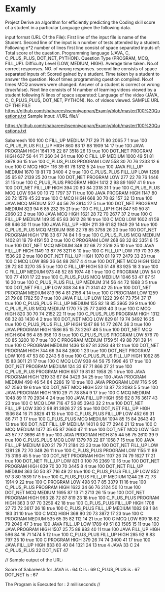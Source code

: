 # Examly
Project
Derive an algorithm for efficiently predicting the Coding skill score of a student in a particular Language given the following data.

input format (URL Of the File):
First line of the input file is name of the Student.
Second line of the input is n number of tests attended by a student.
Following n*2 number of lines
       first line consist of space separated inputs of:
            Total score of the question.
            Programming language (JAVA, C, C_PLUS_PLUS, DOT_NET, PYTHON).
            Question Type (PROGRAM, MCQ, FILL_UP).
            Difficulty Level (LOW, MEDIUM, HIGH).
            Average time taken.
            No.of correct responses.
            NO. of wrong responses.
       second line consists of space separated inputs of:
            Scored gained by a student.
            Time taken by a student to answer the question.
            No.of times programming question compiled.
            No.of times MCQ answers were changed.
            Answer of a student is correct or wrong (true/false).
Next line consists of N number of learning videos viewed by a student
       following N lines of space separated:
            Language of the video (JAVA, C, C_PLUS_PLUS, DOT_NET, PYTHON).
            No. of videos viewed.
SAMPLE URL OF THE FILE  
      https://github.com/shabareeshsenniyappan/Examly/blob/master/100%20Questions.txt
Sample input:
//URL file//

https://github.com/shabareeshsenniyappan/Examly/blob/master/100%20Questions.txt

Sabareesh
100
100 C FILL_UP MEDIUM 717 29 71
80 2065 7 1 true
100 C_PLUS_PLUS FILL_UP HIGH 860 83 17
88 1909 14 17 true
100 JAVA PROGRAM HIGH 1641 78 22
87 3518 26 13 true
100 DOT_NET PROGRAM HIGH 637 56 44
71 260 34 24 true
100 C FILL_UP MEDIUM 1000 49 51
81 3978 36 15 true
100 C_PLUS_PLUS PROGRAM LOW 558 30 70
76 2333 12 6 true
100 C MCQ HIGH 116 39 61
78 1812 5 24 true
100 JAVA FILL_UP MEDIUM 1670 19 81
79 3400 4 2 true
100 C_PLUS_PLUS FILL_UP LOW 1298 35 65
87 2139 25 20 true
100 DOT_NET PROGRAM LOW 277 22 78
76 1446 31 15 true
100 C_PLUS_PLUS PROGRAM HIGH 1412 2 98
89 1697 41 9 true
100 DOT_NET FILL_UP HIGH 394 20 80
84 2318 31 1 true
100 C_PLUS_PLUS MCQ LOW 934 90 10
72 1797 37 11 true
100 JAVA PROGRAM HIGH 1147 80 20
72 1579 45 22 true
100 C MCQ HIGH 668 30 70
82 157 32 13 true
100 JAVA MCQ MEDIUM 527 44 56
79 3814 27 5 true
100 DOT_NET PROGRAM MEDIUM 823 94 6
85 232 35 21 true
100 C FILL_UP HIGH 847 50 50
81 2960 23 2 true
100 JAVA MCQ HIGH 1621 28 72
70 2677 37 2 true
100 C FILL_UP MEDIUM 149 35 65
83 3612 28 16 true
100 C MCQ LOW 1602 41 59
88 646 30 11 true
100 JAVA FILL_UP HIGH 211 39 61
82 1949 29 14 true
100 C_PLUS_PLUS MCQ MEDIUM 986 22 78
85 3758 26 20 true
100 DOT_NET PROGRAM HIGH 1718 33 67
74 84 1 6 true
100 C_PLUS_PLUS MCQ MEDIUM 1402 81 19
79 4191 50 2 true
100 C PROGRAM LOW 268 68 32
82 3351 8 15 true
100 DOT_NET MCQ MEDIUM 348 32 68
72 2519 25 10 true
100 JAVA FILL_UP HIGH 1149 13 87
76 3211 6 10 true
100 C FILL_UP LOW 719 70 30
85 1536 29 2 true
100 DOT_NET FILL_UP HIGH 1070 81 19
77 2479 33 23 true
100 C MCQ LOW 889 36 64
88 2817 4 4 true
100 DOT_NET MCQ HIGH 1302 28 72
80 3270 35 5 true
100 C FILL_UP HIGH 53 51 49
83 925 18 3 true
100 C FILL_UP MEDIUM 973 48 52
85 1974 48 1 true
100 C PROGRAM LOW 54 0 100
77 4101 17 22 true
100 C_PLUS_PLUS MCQ MEDIUM 1046 53 47
87 51 16 20 true
100 C_PLUS_PLUS FILL_UP MEDIUM 314 56 44
72 1868 3 5 true
100 DOT_NET FILL_UP LOW 308 34 66
71 3141 42 25 true
100 DOT_NET PROGRAM MEDIUM 813 96 4
81 2156 4 14 true
100 C PROGRAM LOW 1259 21 79
88 1782 50 7 true
100 JAVA FILL_UP LOW 1222 39 61
73 754 37 17 true
100 C_PLUS_PLUS FILL_UP MEDIUM 155 82 18
85 3965 29 9 true
100 C_PLUS_PLUS MCQ MEDIUM 1770 75 25
77 2493 40 3 true
100 C MCQ HIGH 820 30 70
74 2152 22 11 true
100 C_PLUS_PLUS PROGRAM HIGH 1312 68 32
83 1430 4 2 true
100 DOT_NET MCQ LOW 829 81 19
74 3492 16 25 true
100 C_PLUS_PLUS FILL_UP HIGH 1247 86 14
77 2674 36 3 true
100 JAVA PROGRAM HIGH 1586 85 15
73 2267 48 5 true
100 DOT_NET MCQ HIGH 604 96 4
85 956 10 8 true
100 C_PLUS_PLUS PROGRAM LOW 576 70 30
85 3200 10 7 true
100 C PROGRAM MEDIUM 1759 51 49
88 791 39 14 true
100 C PROGRAM MEDIUM 1436 13 87
81 3293 48 12 true
100 DOT_NET PROGRAM HIGH 744 66 34
84 2800 1 23 true
100 DOT_NET PROGRAM LOW 1016 47 53
80 2243 5 8 true
100 C_PLUS_PLUS FILL_UP HIGH 1092 85 15
83 3011 21 17 true
100 C MCQ LOW 938 44 56
75 1996 46 17 true
100 DOT_NET PROGRAM MEDIUM 124 33 67
71 866 27 21 true
100 C_PLUS_PLUS PROGRAM HIGH 657 19 81
81 1958 25 1 true
100 JAVA PROGRAM HIGH 1219 33 67
84 3429 34 25 true
100 JAVA PROGRAM MEDIUM 490 46 54
84 2286 19 10 true
100 JAVA PROGRAM LOW 716 5 95
87 2560 19 6 true
100 DOT_NET MCQ HIGH 522 13 87
73 2093 5 5 true
100 JAVA PROGRAM HIGH 1510 29 71
78 854 9 17 true
100 C MCQ MEDIUM 1048 89 11
70 2934 4 24 true
100 JAVA FILL_UP HIGH 659 92 8
76 3617 43 23 true
100 C MCQ LOW 716 47 53
85 3943 32 2 true
100 DOT_NET FILL_UP LOW 330 2 98
81 3926 27 25 true
100 DOT_NET FILL_UP HIGH 1536 84 16
71 3826 41 13 true
100 C_PLUS_PLUS FILL_UP LOW 452 69 31
86 771 3 17 true
100 C_PLUS_PLUS MCQ MEDIUM 1094 85 15
84 2643 40 13 true
100 DOT_NET FILL_UP MEDIUM 1401 8 92
77 2946 21 12 true
100 C MCQ MEDIUM 1477 35 65
87 2660 47 11 true
100 DOT_NET MCQ LOW 1541 43 57
77 3696 41 9 true
100 JAVA PROGRAM HIGH 815 44 56
75 2610 39 9 true
100 C_PLUS_PLUS MCQ LOW 1379 78 22
87 1058 7 15 true
100 JAVA FILL_UP MEDIUM 920 21 79
71 2184 23 23 true
100 DOT_NET FILL_UP LOW 1281 28 72
70 348 26 11 true
100 C_PLUS_PLUS PROGRAM LOW 1155 11 89
75 3196 45 5 true
100 DOT_NET PROGRAM HIGH 1107 26 74
79 1627 17 21 true
100 DOT_NET FILL_UP LOW 821 0 100
76 2369 10 16 true
100 DOT_NET PROGRAM HIGH 839 70 30
70 3445 8 4 true
100 DOT_NET FILL_UP MEDIUM 363 50 50
87 716 49 22 true
100 C_PLUS_PLUS FILL_UP LOW 852 97 3
80 1539 17 5 true
100 C_PLUS_PLUS FILL_UP MEDIUM 1244 28 72
73 1914 9 22 true
100 C PROGRAM LOW 498 93 7
85 3379 11 16 true
100 C_PLUS_PLUS PROGRAM HIGH 1622 34 66
76 2124 50 10 true
100 DOT_NET MCQ MEDIUM 1695 87 13
71 2713 26 15 true
100 DOT_NET PROGRAM HIGH 963 28 72
87 819 23 18 true
100 C_PLUS_PLUS PROGRAM HIGH 363 3 97
70 3259 42 18 true
100 C_PLUS_PLUS FILL_UP HIGH 1708 27 73
72 3617 26 18 true
100 C_PLUS_PLUS FILL_UP MEDIUM 1082 99 1
84 183 31 10 true
100 C MCQ HIGH 368 80 20
73 3872 17 23 true
100 C PROGRAM MEDIUM 535 65 35
82 112 14 21 true
100 C MCQ LOW 609 18 82
79 2046 47 3 true
100 JAVA FILL_UP LOW 1789 49 51
83 1505 15 11 true
100 JAVA PROGRAM HIGH 1507 25 75
88 983 40 11 true
100 JAVA FILL_UP HIGH 596 84 16
71 1474 5 12 true
100 C_PLUS_PLUS FILL_UP HIGH 285 92 8
83 797 35 10 true
100 C PROGRAM HIGH 379 26 74
74 3400 41 17 true
100 JAVA FILL_UP HIGH 833 60 40
84 1321 24 13 true
4
JAVA 33
C 24
C_PLUS_PLUS 22
DOT_NET 47

//
Sample output of the URL:

Score of Sabareesh for
	JAVA is : 64
	C is : 69
	C_PLUS_PLUS is : 67
	DOT_NET is : 67

The Program is Executed for : 2 milliseconds
//

      
      
